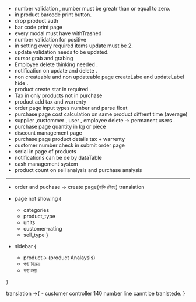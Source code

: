 - number validation , number must be greatr than or equal to zero.
- in product barcode print button.
- drop product auth
- bar code print page
- every modal must have withTrashed <!-- primarly done -->
- number validation for positive
- in setting every required items update must be 2.
- update validation needs to be updated.
- cursor grab and grabing 
- Employee delete thinking needed . 
- notification on update and delete . 
- non createable and non updateable page createLabe and updateLabel hide .
- product create star in required .
- Tax in only products not in purchase 
- product add tax and warrenty 
- order page input types number and parse float 
- purchase page cost calculation on same product diffrent time (average)
- supplier ,custommer , user , employee delete -> permanent users .
- purchase page quantity in kg or piece 
- discount management page 
- purchase page product details tax + warrenty  
- customer number check in submit order page
- serial in page of products
- notifications can be de by dataTable
- cash management system 
- product count on sell analysis and purchase analysis


---------------------------------------

- order and puchase -> create page(বাকি রইছে)   translation

-  page  not showing {
    - categories
    - product_type
    - units
    - customer-rating
    - sell_type
}

- sidebar {

    - product-> (product Analaysis)
    - পণ্য বিক্রয় 
    - পণ্য ক্রয়
    
}

translation ->{
    - customer controller 140 number line cannt be tranlstede. 
}
